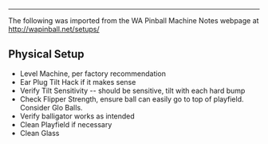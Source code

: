 ***
The following was imported from the WA Pinball Machine Notes webpage at http://wapinball.net/setups/
## Physical Setup
-   Level Machine, per factory recommendation
-   Ear Plug Tilt Hack if it makes sense
-   Verify Tilt Sensitivity -- should be sensitive, tilt with each hard bump
-   Check Flipper Strength, ensure ball can easily go to top of playfield. Consider Glo Balls.
-   Verify balligator works as intended
-   Clean Playfield if necessary
-   Clean Glass
